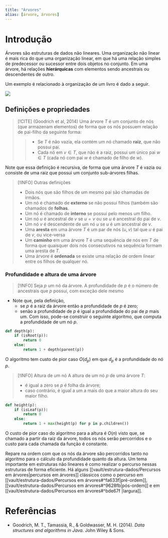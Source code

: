 ```yaml
---
title: "Árvores"
alias: [árvore, árvores]
---
```


# Introdução

Árvores são estruturas de dados não lineares. Uma organização não linear é mais rica do que uma organização linear, em que há uma relação simples de predecessor ou sucessor entre dois objetos no conjunto. Em uma árvore, há relações **hierárquicas** com elementos sendo ancestrais ou descendentes de outro. 

Um exemplo é relacionado à organização de um livro é dado a seguir. 

[![](https://mermaid.ink/img/pako:eNp1kb1qwzAQx19F3JwYJHfyUCjN2ELA3SQPIpIbgyUZVSqUkIcJGTLlKfxivTg1udJGgxD_j5-EbgebYCxU8B71sGVvK-UZrif50n3G0LDl8pE964FL3MZzyn1gvPk_I0hG3MmUsiiKO94D6fufzOXqya85l7UdT-MRH1DwvzYlE9mTFoGKqy1uUEGhsy1-Q2e5JK0ZiurkrkXJ5VrH8YA_2t5-i_iUSuSS1lwDC3A2Ot0ZnM7uklaQttZZBRUejW117pMC5fcY1TmF-stvoEox2wXkwehkV51GnIOq1f0HqtZ0KcTX68Snwe-_AU-QnNk)](https://mermaid.live/edit#pako:eNp1kb1qwzAQx19F3JwYJHfyUCjN2ELA3SQPIpIbgyUZVSqUkIcJGTLlKfxivTg1udJGgxD_j5-EbgebYCxU8B71sGVvK-UZrif50n3G0LDl8pE964FL3MZzyn1gvPk_I0hG3MmUsiiKO94D6fufzOXqya85l7UdT-MRH1DwvzYlE9mTFoGKqy1uUEGhsy1-Q2e5JK0ZiurkrkXJ5VrH8YA_2t5-i_iUSuSS1lwDC3A2Ot0ZnM7uklaQttZZBRUejW117pMC5fcY1TmF-stvoEox2wXkwehkV51GnIOq1f0HqtZ0KcTX68Snwe-_AU-QnNk)

## Definições e propriedades

> [!CITE] (Goodrich et al, 2014)
> Uma árvore $T$ é um conjunto de nós (que armazenam elementos) de forma que os nós possuem relação de pai-filho da seguinte forma:
>> -  Se $T$ é não vazia, ela contém um nó chamado **raiz**, que não possui pai.
>> - Cada nó em $v \in T$, que não é a raiz, possui um único pai $w \in T$ (cada nó com pai $w$ é chamado de filho de $w$).

Note que essa definição é recursiva, de forma que uma árvore $T$ é vazia ou consiste de uma raiz que possui um conjunto sub-árvores filhas.

> [!INFO] Outras definições
> - Dois nós que são filhos de um mesmo pai são chamadas de irmãos.
> - Um nó é chamado de **externo** se não possui filhos (também são chamados de **folhas**.
> - Um nó é chamado de **interno** se possui pelo menos um filho.
> - Um nó $u$ é ancestral de $v$ se $u = v$ ou se $u$ é ancestral do pai de $v$.
> - Um nó $v$ é descendente de um nó $u$ se $u$ é um ancestral de $v$.
> - Uma **aresta** em uma árvore $T$ é um par de nós $(u, v)$ tal que $u$ é pai de $v$, ou vice-versa
> - Um **caminho** em uma árvore $T$ é uma sequência de nós em $T$ de forma que quaisquer dois nós consecutivos na sequência formam uma aresta de $T$.
> - Uma árvore é **ordenada** se existe uma relação de ordem linear entre os filhos de qualquer nó.

### Profundidade e altura de uma árvore

> [!INFO]
> Seja $p$  um nó da árvore. A profundidade de $p$ é o número de ancestrais que $p$ possui, com exceção dele mesmo

- Note que, pela definição, 
	- se $p$ é a raiz da árvore então a profundidade de $p$ é zero; 
	- senão a profundidade de $p$ é igual a profundidade do pai de $p$ mais um.
Com isso, pode-se construir o seguinte algoritmo, que computa a profundidade de um nó $p$.

```python
def depth(p):
	if (isRoot(p)):
		return 0
	else:
		return 1 + depth(parent(p))
```

O algoritmo tem custo de pior caso $O(d_p)$ em que $d_p$ é a profundidade do nó $p$.

> [!INFO] Altura de um nó
> A altura de um nó $p$ de uma árvore $T$:
> - é igual a zero se $p$ é folha da árvore;
> - caso contrário, é igual a um a mais do que a maior altura do seu maior filho.

```python
def height(p):
	if (isLeaf(p)):
		return 0
	else:
		return 1 + max(height(p) for p in p.children())
```

O custo de pior caso do algoritmo para a altura é $O(n)$ visto que, se chamado a partir da raiz da árvore, todos os nós serão percorridos e o custo para cada chamada da função é constante. 

Repare na ordem com que os nós da árvore são percorridos tanto no algoritmo para o cálculo da profundidade quanto da altura. Um tema importante em estruturas não lineares é como realizar o percurso nessas estruturas de forma eficiente. Há alguns [[vault/estrutura-dados/Percursos em árvores|percursos em árvores]] clássicos como o percurso em [[vault/estrutura-dados/Percursos em árvores#^fa633f|pré-ordem]], [[vault/estrutura-dados/Percursos em árvores#^9628fb|pós-ordem]] e em [[vault/estrutura-dados/Percursos em árvores#^bde67f |largura]].

# Referências
- Goodrich, M. T., Tamassia, R., & Goldwasser, M. H. (2014). _Data structures and algorithms in Java_. John Wiley & Sons.